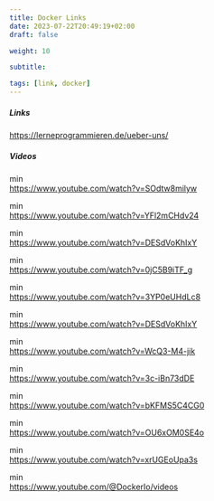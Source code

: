 ```yaml
---
title: Docker Links
date: 2023-07-22T20:49:19+02:00
draft: false

weight: 10

subtitle: 

tags: [link, docker]
---
```


##### Links

https://lerneprogrammieren.de/ueber-uns/


##### Videos

[]() min <br>
https://www.youtube.com/watch?v=SOdtw8milyw

[]() min <br>
https://www.youtube.com/watch?v=YFl2mCHdv24

[]() min <br>
https://www.youtube.com/watch?v=DESdVoKhIxY

[]() min <br>
https://www.youtube.com/watch?v=0jC5B9iTF_g

[]() min <br>
https://www.youtube.com/watch?v=3YP0eUHdLc8

[]() min <br>
https://www.youtube.com/watch?v=DESdVoKhIxY

[]() min <br>
https://www.youtube.com/watch?v=WcQ3-M4-jik

[]() min <br>
https://www.youtube.com/watch?v=3c-iBn73dDE

[]() min <br>
https://www.youtube.com/watch?v=bKFMS5C4CG0

[]() min <br>
https://www.youtube.com/watch?v=OU6xOM0SE4o

[]() min <br>
https://www.youtube.com/watch?v=xrUGEoUpa3s

[]() min <br>
https://www.youtube.com/@DockerIo/videos





<!--
[]() <br>
[]() min <br>
-->